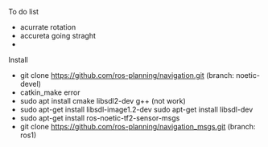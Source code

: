 To do list
- acurrate rotation
- accureta going straght
- 

Install
- git clone https://github.com/ros-planning/navigation.git (branch: noetic-devel)
- catkin_make error
- sudo apt install cmake libsdl2-dev g++ (not work)
- sudo apt-get install libsdl-image1.2-dev
  sudo apt-get install libsdl-dev
- sudo apt-get install ros-noetic-tf2-sensor-msgs
- git clone https://github.com/ros-planning/navigation_msgs.git (branch: ros1)